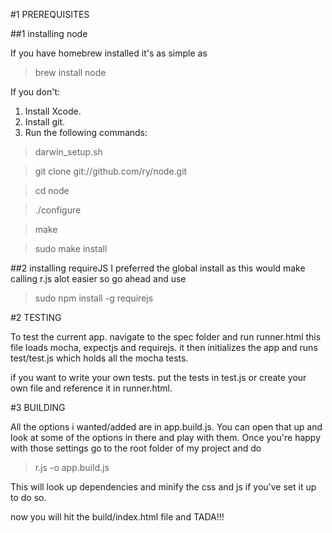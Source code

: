 #1 PREREQUISITES

##1 installing node

If you have homebrew installed it's as simple as

> brew install node

If you don't:
1. Install Xcode.
2. Install git.
3. Run the following commands:

> darwin_setup.sh

> git clone git://github.com/ry/node.git

> cd node

> ./configure

> make

> sudo make install

##2 installing requireJS
I preferred the global install as this would make calling r.js alot easier so go ahead and use

> sudo npm install -g requirejs

#2 TESTING

To test the current app.
navigate to the spec folder and run runner.html
this file loads mocha, expectjs and requirejs.
it then initializes the app and runs test/test.js which holds all the mocha tests.

if you want to write your own tests. put the tests in test.js or create your own file and reference it in runner.html.


#3 BUILDING

All the options i wanted/added are in app.build.js.
You can open that up and look at some of the options in there and play with them.
Once you're happy with those settings go to the root folder of my project and do

> r.js -o app.build.js

This will look up dependencies and minify the css and js if you've set it up to do so.

now you will hit the build/index.html file and TADA!!!